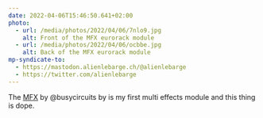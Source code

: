 ```yaml
---
date: 2022-04-06T15:46:50.641+02:00
photo:
  - url: /media/photos/2022/04/06/7nlo9.jpg
    alt: Front of the MFX eurorack module
  - url: /media/photos/2022/04/06/ocbbe.jpg
    alt: Back of the MFX eurorack module
mp-syndicate-to:
  - https://mastodon.alienlebarge.ch/@alienlebarge
  - https://twitter.com/alienlebarge
---
```

The [MFX](https://busycircuits.com/alm032/) by @busycircuits by is my first multi effects module and this thing is dope.
